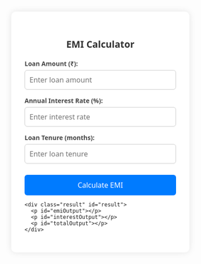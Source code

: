 <!DOCTYPE html>
<html lang="en">
<head>
  <meta charset="UTF-8" />
  <meta name="viewport" content="width=device-width, initial-scale=1.0"/>
  <title>EMI Calculator</title>
  <style>
    * {
      margin: 0;
      padding: 0;
      box-sizing: border-box;
      font-family: 'Segoe UI', Tahoma, Geneva, Verdana, sans-serif;
    }

    body {
      background-color: #f0f2f5;
      display: flex;
      justify-content: center;
      align-items: center;
      min-height: 100vh;
    }

    .container {
      background-color: #ffffff;
      padding: 30px;
      border-radius: 10px;
      box-shadow: 0 0 15px rgba(0, 0, 0, 0.1);
      width: 100%;
      max-width: 400px;
    }

    .container h2 {
      text-align: center;
      color: #333;
      margin-bottom: 20px;
    }

    .form-group {
      margin-bottom: 15px;
    }

    .form-group label {
      font-weight: 600;
      display: block;
      margin-bottom: 5px;
      color: #444;
    }

    .form-group input {
      width: 100%;
      padding: 10px;
      font-size: 16px;
      border-radius: 6px;
      border: 1px solid #ccc;
    }

    .btn {
      width: 100%;
      padding: 12px;
      background-color: #007bff;
      color: #fff;
      font-size: 16px;
      border: none;
      border-radius: 6px;
      cursor: pointer;
      margin-top: 10px;
    }

    .btn:hover {
      background-color: #0056b3;
    }

    .result {
      margin-top: 20px;
      padding: 15px;
      background-color: #e9f7ef;
      border-left: 5px solid #28a745;
      border-radius: 6px;
      display: none;
    }

    .result p {
      font-size: 16px;
      margin: 8px 0;
      color: #333;
    }
  </style>
</head>
<body>

  <div class="container">
    <h2>EMI Calculator</h2>
    <div class="form-group">
      <label for="amount">Loan Amount (₹):</label>
      <input type="number" id="amount" placeholder="Enter loan amount">
    </div>
    <div class="form-group">
      <label for="rate">Annual Interest Rate (%):</label>
      <input type="number" id="rate" step="0.01" placeholder="Enter interest rate">
    </div>
    <div class="form-group">
      <label for="tenure">Loan Tenure (months):</label>
      <input type="number" id="tenure" placeholder="Enter loan tenure">
    </div>
    <button class="btn" onclick="calculateEMI()">Calculate EMI</button>

    <div class="result" id="result">
      <p id="emiOutput"></p>
      <p id="interestOutput"></p>
      <p id="totalOutput"></p>
    </div>
  </div>

  <script>
    function calculateEMI() {
      const amount = parseFloat(document.getElementById("amount").value);
      const rate = parseFloat(document.getElementById("rate").value);
      const tenure = parseFloat(document.getElementById("tenure").value);

      if (isNaN(amount) || isNaN(rate) || isNaN(tenure) || amount <= 0 || rate <= 0 || tenure <= 0) {
        alert("Please enter valid, positive numbers.");
        return;
      }

      const monthlyRate = rate / 12 / 100;
      const emi = (amount * monthlyRate * Math.pow(1 + monthlyRate, tenure)) /
                  (Math.pow(1 + monthlyRate, tenure) - 1);

      const totalPayment = emi * tenure;
      const totalInterest = totalPayment - amount;

      document.getElementById("emiOutput").innerText = `Monthly EMI: ₹${emi.toFixed(2)}`;
      document.getElementById("interestOutput").innerText = `Total Interest: ₹${totalInterest.toFixed(2)}`;
      document.getElementById("totalOutput").innerText = `Total Payment: ₹${totalPayment.toFixed(2)}`;

      document.getElementById("result").style.display = "block";
    }
  </script>

</body>
</html>
